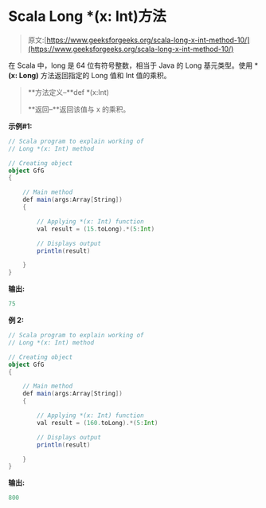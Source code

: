 # Scala Long *(x: Int)方法

> 原文:[https://www.geeksforgeeks.org/scala-long-x-int-method-10/](https://www.geeksforgeeks.org/scala-long-x-int-method-10/)

在 Scala 中，long 是 64 位有符号整数，相当于 Java 的 Long 基元类型。使用 ***(x: Long)** 方法返回指定的 Long 值和 Int 值的乘积。

> **方法定义–**def *(x:Int)
> 
> **返回–**返回该值与 x 的乘积。

**示例#1:**

```scala
// Scala program to explain working of
// Long *(x: Int) method

// Creating object
object GfG
{ 

    // Main method
    def main(args:Array[String])
    {

        // Applying *(x: Int) function
        val result = (15.toLong).*(5:Int)

        // Displays output
        println(result)

    }
} 
```

**输出:**

```scala
75
```

**例 2:**

```scala
// Scala program to explain working of
// Long *(x: Int) method

// Creating object
object GfG
{ 

    // Main method
    def main(args:Array[String])
    {

        // Applying *(x: Int) function
        val result = (160.toLong).*(5:Int)

        // Displays output
        println(result)

    }
} 
```

**输出:**

```scala
800
```